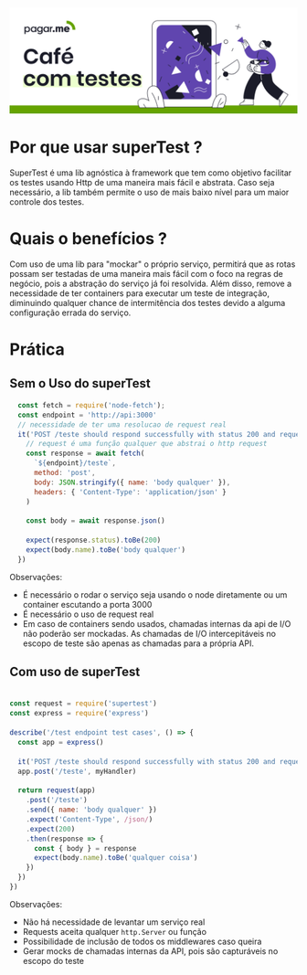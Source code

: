 <p align="center">
  <a href="https://github.com/pagarme/cafe-com-testes">
    <img src="../.github/cafecomtestes.png" alt="Café com Testes">
  </a>
</p>

# Por que usar superTest ?

SuperTest é uma lib agnóstica à framework que tem como objetivo facilitar os testes usando Http de uma maneira mais fácil e abstrata. Caso seja 
necessário, a lib também permite o uso de mais baixo nível para um maior controle dos testes.

# Quais o benefícios ? 

Com uso de uma lib para "mockar" o próprio serviço, permitirá que as rotas possam ser testadas de uma maneira mais fácil com o foco na 
regras de negócio, pois a abstração do serviço já foi resolvida. Além disso, remove a necessidade de ter containers para executar um teste 
de integração, diminuindo qualquer chance de intermitência dos testes devido a alguma configuração errada do serviço.


# Prática 

## Sem o Uso do superTest
```javascript
  const fetch = require('node-fetch');
  const endpoint = 'http://api:3000'
  // necessidade de ter uma resolucao de request real
  it('POST /teste should respond successfully with status 200 and request body as expected', async () => {
    // request é uma função qualquer que abstrai o http request 
    const response = await fetch(
      `${endpoint}/teste`,
      method: 'post',
      body: JSON.stringify({ name: 'body qualquer' }),
      headers: { 'Content-Type': 'application/json' }
    )

    const body = await response.json()

    expect(response.status).toBe(200)
    expect(body.name).toBe('body qualquer')
  })
```

Observações:

- É necessário o rodar o serviço seja usando o node diretamente ou um container escutando a porta 3000
- É necessário o uso de request real
- Em caso de containers sendo usados, chamadas internas da api de I/O não poderão ser mockadas. As chamadas de I/O intercepitáveis no escopo
de teste são apenas as chamadas para a própria API.

## Com uso de superTest
```javascript

const request = require('supertest')
const express = require('express')

describe('/test endpoint test cases', () => {
  const app = express()

  it('POST /teste should respond successfully with status 200 and request body as expected', async () => {
  app.post('/teste', myHandler)

  return request(app)
    .post('/teste')
    .send({ name: 'body qualquer' })
    .expect('Content-Type', /json/)
    .expect(200)
    .then(response => {
      const { body } = response
      expect(body.name).toBe('qualquer coisa')
    })
  })
})
```

Observações:

- Não há necessidade de levantar um serviço real
- Requests aceita qualquer `http.Server` ou função
- Possibilidade de inclusão de todos os middlewares caso queira
- Gerar mocks de chamadas internas da API, pois são capturáveis no escopo do teste



